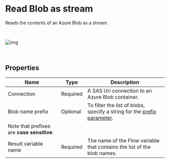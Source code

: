 # Read Blob as stream

Reads the contents of an Azure Blob as a stream.

<br/>

![img](https://profitbasedocs.blob.core.windows.net/flowimages/readbloblsasstreams.png)

<br/>


## Properties

| Name             | Type      |Description                                             |
|------------------|-----------|--------------------------------------------------------|
| Connection       | Required  | A SAS Uri connection to an Azure Blob container.       |
| Blob name prefix | Optional  | To filter the list of blobs, specify a string for the [prefix parameter](https://learn.microsoft.com/en-us/azure/storage/blobs/storage-blobs-list#filter-results-with-a-prefix).  
Note that prefixes are **case sensitive**. |
| Result variable name | Required | The name of the Flow variable that contains the list of the blob names. |